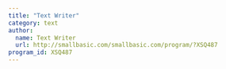 ```yaml
---
title: "Text Writer"
category: text
author:
  name: Text Writer
  url: http://smallbasic.com/smallbasic.com/program/?XSQ487
program_id: XSQ487
---
```

